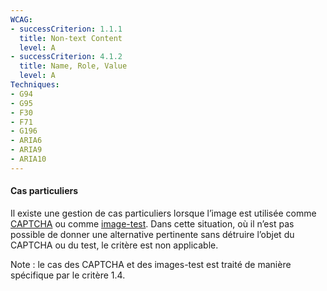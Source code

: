 ```yaml
---
WCAG: 
- successCriterion: 1.1.1
  title: Non-text Content
  level: A
- successCriterion: 4.1.2
  title: Name, Role, Value
  level: A
Techniques: 
- G94
- G95
- F30
- F71
- G196
- ARIA6
- ARIA9
- ARIA10
---
```


#### Cas particuliers

Il existe une gestion de cas particuliers lorsque l’image est utilisée comme [CAPTCHA](#captcha) ou comme [image-test](#image-test). Dans cette situation, où il n’est pas possible de donner une alternative pertinente sans détruire l’objet du CAPTCHA ou du test, le critère est non applicable.

Note : le cas des CAPTCHA et des images-test est traité de manière spécifique par le critère 1.4.